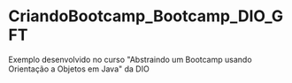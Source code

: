 # CriandoBootcamp_Bootcamp_DIO_GFT

Exemplo desenvolvido no curso "Abstraindo um Bootcamp usando Orientação a Objetos em Java" da DIO
